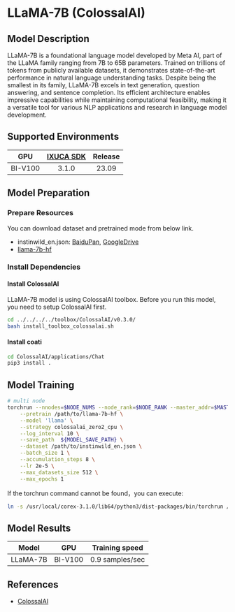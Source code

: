 # LLaMA-7B (ColossalAI)

## Model Description

LLaMA-7B is a foundational language model developed by Meta AI, part of the LLaMA family ranging from 7B to 65B
parameters. Trained on trillions of tokens from publicly available datasets, it demonstrates state-of-the-art
performance in natural language understanding tasks. Despite being the smallest in its family, LLaMA-7B excels in text
generation, question answering, and sentence completion. Its efficient architecture enables impressive capabilities
while maintaining computational feasibility, making it a versatile tool for various NLP applications and research in
language model development.

## Supported Environments

| GPU    | [IXUCA SDK](https://gitee.com/deep-spark/deepspark#%E5%A4%A9%E6%95%B0%E6%99%BA%E7%AE%97%E8%BD%AF%E4%BB%B6%E6%A0%88-ixuca) | Release |
| :----: | :----: | :----: |
| BI-V100 | 3.1.0     |  23.09  |

## Model Preparation

### Prepare Resources

You can download dataset and pretrained mode from below link.

- instinwild_en.json: [BaiduPan](https://pan.baidu.com/s/1f22_1dcWr-ZwErOo8OwbzQ?pwd=x3s9),
  [GoogleDrive](https://drive.google.com/file/d/1qOfrl0RIWgH2_b1rYCEVxjHF3u3Dwqay/view)
- [llama-7b-hf](https://huggingface.co/decapoda-research/llama-7b-hf)

### Install Dependencies

#### Install ColossalAI

LLaMA-7B model is using ColossalAI toolbox. Before you run this model, you need to setup ColossalAI first.

```sh
cd ../../../../toolbox/ColossalAI/v0.3.0/
bash install_toolbox_colossalai.sh
```

#### Install coati

```sh
cd ColossalAI/applications/Chat
pip3 install .
```

## Model Training

```sh
# multi node
torchrun --nnodes=$NODE_NUMS --node_rank=$NODE_RANK --master_addr=$MASTER_ADDR --nproc_per_node=8 --master_port $MASTER_PORT examples/train_sft.py \
    --pretrain /path/to/llama-7b-hf \
    --model 'llama' \
    --strategy colossalai_zero2_cpu \
    --log_interval 10 \
    --save_path  ${MODEL_SAVE_PATH} \
    --dataset /path/to/instinwild_en.json \
    --batch_size 1 \
    --accumulation_steps 8 \
    --lr 2e-5 \
    --max_datasets_size 512 \
    --max_epochs 1
```

 If the torchrun command cannot be found，you can execute:

```sh
ln -s /usr/local/corex-3.1.0/lib64/python3/dist-packages/bin/torchrun /usr/local/bin/
```

## Model Results

| Model    | GPU     | Training speed  |
|----------|---------|-----------------|
| LLaMA-7B | BI-V100 | 0.9 samples/sec |

## References

- [ColossalAI](https://github.com/hpcaitech/ColossalAI)
